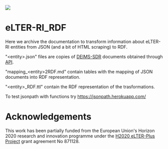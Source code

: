 [![](https://img.shields.io/badge/doi-10.5281/zenodo.xxxxxx-yellow.svg)](https://doi.org/10.5281/zenodo.xxxxxx)

# eLTER-RI_RDF
Here we archive the documentation to transform information about eLTER-RI entities from JSON (and a bit of HTML scraping) to RDF.

"\<entity\>.json" files are copies of [DEIMS-SDR](https://deims.org) documents obtained through [API](https://deims.org/api).

"mapping_\<entity\>2RDF.md" contain tables with the mapping of JSON documents into RDF representation.

"\<entity\>_RDF.ttl" contain the RDF representation of the trasformations.

To test jsonpath with functions try https://jsonpath.herokuapp.com/

# Acknowledgements

This work has been partially funded from the European Union's Horizon 2020 research and innovation programme under the [H2020 eLTER-Plus Project](https://elter-ri.eu/elter-plus) grant agreement No 871128.
